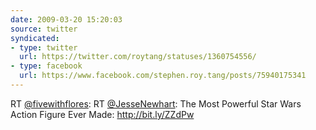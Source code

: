 ```yaml
---
date: 2009-03-20 15:20:03
source: twitter
syndicated:
- type: twitter
  url: https://twitter.com/roytang/statuses/1360754556/
- type: facebook
  url: https://www.facebook.com/stephen.roy.tang/posts/75940175341
---
```


RT [@fivewithflores](https://twitter.com/fivewithflores/): RT [@JesseNewhart](https://twitter.com/JesseNewhart/): The Most Powerful Star Wars Action Figure Ever Made: http://bit.ly/ZZdPw